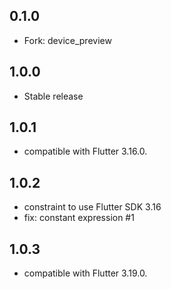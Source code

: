 ## 0.1.0

- Fork: device_preview

## 1.0.0

- Stable release

## 1.0.1

- compatible with Flutter 3.16.0.

## 1.0.2

- constraint to use Flutter SDK 3.16
- fix: constant expression #1

## 1.0.3

- compatible with Flutter 3.19.0.
